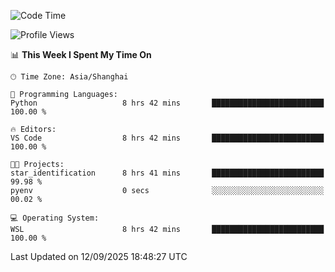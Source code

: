 <!--START_SECTION:waka-->
![Code Time](http://img.shields.io/badge/Code%20Time-3%2C106%20hrs%2058%20mins-blue)

![Profile Views](http://img.shields.io/badge/Profile%20Views-42-blue)

📊 **This Week I Spent My Time On** 

```text
🕑︎ Time Zone: Asia/Shanghai

💬 Programming Languages: 
Python                   8 hrs 42 mins       █████████████████████████   100.00 % 

🔥 Editors: 
VS Code                  8 hrs 42 mins       █████████████████████████   100.00 % 

🐱‍💻 Projects: 
star_identification      8 hrs 41 mins       █████████████████████████   99.98 % 
pyenv                    0 secs              ░░░░░░░░░░░░░░░░░░░░░░░░░   00.02 % 

💻 Operating System: 
WSL                      8 hrs 42 mins       █████████████████████████   100.00 % 
```


 Last Updated on 12/09/2025 18:48:27 UTC
<!--END_SECTION:waka-->